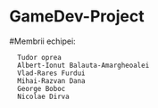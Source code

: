 # GameDev-Project

#Membrii echipei:

      Tudor oprea
      Albert-Ionut Balauta-Amargheoalei
      Vlad-Rares Furdui
      Mihai-Razvan Dana
      George Boboc
      Nicolae Dirva
